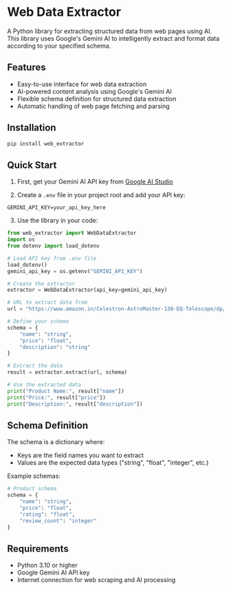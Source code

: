 # Web Data Extractor

A Python library for extracting structured data from web pages using AI. This library uses Google's Gemini AI to intelligently extract and format data according to your specified schema.

## Features

- Easy-to-use interface for web data extraction
- AI-powered content analysis using Google's Gemini AI
- Flexible schema definition for structured data extraction
- Automatic handling of web page fetching and parsing

## Installation

```bash
pip install web_extractor
```

## Quick Start

1. First, get your Gemini AI API key from [Google AI Studio](https://makersuite.google.com/app/apikey)

2. Create a `.env` file in your project root and add your API key:

```
GEMINI_API_KEY=your_api_key_here
```

3. Use the library in your code:

```python
from web_extractor import WebDataExtractor
import os
from dotenv import load_dotenv

# Load API key from .env file
load_dotenv()
gemini_api_key = os.getenv("GEMINI_API_KEY")

# Create the extractor
extractor = WebDataExtractor(api_key=gemini_api_key)

# URL to extract data from
url = "https://www.amazon.in/Celestron-AstroMaster-130-EQ-Telescope/dp/B000MLL6RS"

# Define your schema
schema = {
    "name": "string",
    "price": "float",
    "description": "string"
}

# Extract the data
result = extractor.extract(url, schema)

# Use the extracted data
print("Product Name:", result["name"])
print("Price:", result["price"])
print("Description:", result["description"])
```

## Schema Definition

The schema is a dictionary where:
- Keys are the field names you want to extract
- Values are the expected data types ("string", "float", "integer", etc.)

Example schemas:

```python
# Product schema
schema = {
    "name": "string",
    "price": "float",
    "rating": "float",
    "review_count": "integer"
}
```

## Requirements

- Python 3.10 or higher
- Google Gemini AI API key
- Internet connection for web scraping and AI processing